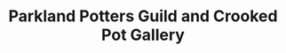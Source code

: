 ---
title: "Parkland Potters Guild and Crooked Pot Gallery"
url: /stony-plain/parkland-potters-guild-and-crooked-pot-gallery/
shop: Töpferei
---